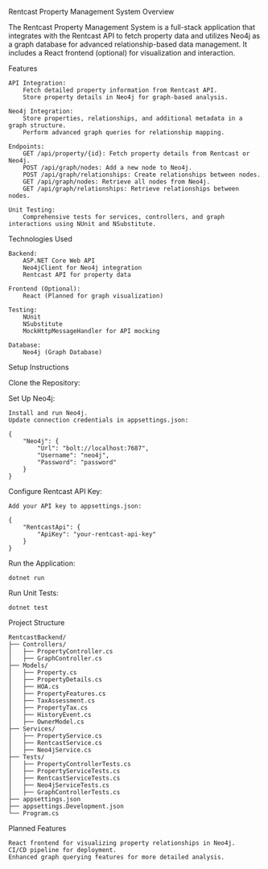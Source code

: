 Rentcast Property Management System
Overview

The Rentcast Property Management System is a full-stack application that integrates with the Rentcast API to fetch property data and utilizes Neo4j as a graph database for advanced relationship-based data management. It includes a React frontend (optional) for visualization and interaction.

Features

    API Integration:
        Fetch detailed property information from Rentcast API.
        Store property details in Neo4j for graph-based analysis.

    Neo4j Integration:
        Store properties, relationships, and additional metadata in a graph structure.
        Perform advanced graph queries for relationship mapping.

    Endpoints:
        GET /api/property/{id}: Fetch property details from Rentcast or Neo4j.
        POST /api/graph/nodes: Add a new node to Neo4j.
        POST /api/graph/relationships: Create relationships between nodes.
        GET /api/graph/nodes: Retrieve all nodes from Neo4j.
        GET /api/graph/relationships: Retrieve relationships between nodes.

    Unit Testing:
        Comprehensive tests for services, controllers, and graph interactions using NUnit and NSubstitute.

Technologies Used

    Backend:
        ASP.NET Core Web API
        Neo4jClient for Neo4j integration
        Rentcast API for property data

    Frontend (Optional):
        React (Planned for graph visualization)

    Testing:
        NUnit
        NSubstitute
        MockHttpMessageHandler for API mocking

    Database:
        Neo4j (Graph Database)

Setup Instructions

Clone the Repository:

Set Up Neo4j:

    Install and run Neo4j.
    Update connection credentials in appsettings.json:

    {
        "Neo4j": {
            "Url": "bolt://localhost:7687",
            "Username": "neo4j",
            "Password": "password"
        }
    }

Configure Rentcast API Key:

    Add your API key to appsettings.json:

    {
        "RentcastApi": {
            "ApiKey": "your-rentcast-api-key"
        }
    }

Run the Application:

    dotnet run

Run Unit Tests:

    dotnet test

Project Structure

    RentcastBackend/
    ├── Controllers/
    │   ├── PropertyController.cs
    │   ├── GraphController.cs
    ├── Models/
    │   ├── Property.cs
    │   ├── PropertyDetails.cs
    │   ├── HOA.cs
    │   ├── PropertyFeatures.cs
    │   ├── TaxAssessment.cs
    │   ├── PropertyTax.cs
    │   ├── HistoryEvent.cs
    │   ├── OwnerModel.cs
    ├── Services/
    │   ├── PropertyService.cs
    │   ├── RentcastService.cs
    │   ├── Neo4jService.cs
    ├── Tests/
    │   ├── PropertyControllerTests.cs
    │   ├── PropertyServiceTests.cs
    │   ├── RentcastServiceTests.cs
    │   ├── Neo4jServiceTests.cs
    │   ├── GraphControllerTests.cs
    ├── appsettings.json
    ├── appsettings.Development.json
    └── Program.cs

Planned Features

    React frontend for visualizing property relationships in Neo4j.
    CI/CD pipeline for deployment.
    Enhanced graph querying features for more detailed analysis.
